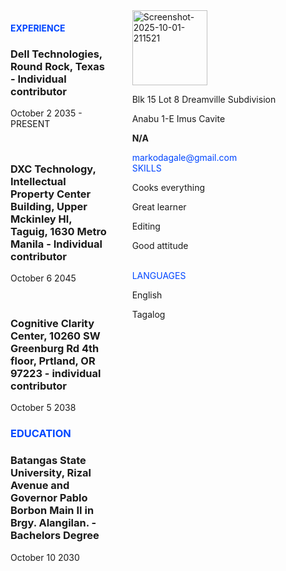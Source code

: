 <!DOCTYPE html>
<html lang="en">
  <head>
    <meta charset="UTF-8">
    <style>
    .second-section img{
  width: 120px;
  height: 120px;
}   
  </style>
  </head>
<body>
  <div style="display: flex;">
    <div class="first-section" style="flex: 1; margin-right: 20px;">
     <h4><strong> <span style="color: #0046FF;">EXPERIENCE</span></strong></h4>
      <h3><p><strong>Dell Technologies, Round Rock, Texas - Individual contributor</strong></p></h3>
      <p>October 2 2035 - PRESENT</p>
      <br>
      <h3><p><strong>DXC Technology, Intellectual Property Center Building, Upper Mckinley Hl, Taguig, 1630 Metro Manila - Individual contributor</strong></p></h3>
      <p>October 6 2045</p>
      <br>
      <h3><p><strong>Cognitive Clarity Center, 10260 SW Greenburg Rd 4th floor, Prtland, OR 97223 - individual contributor</strong></p></h3>
      <p>October 5 2038</p>
    <h3><strong> <span style="color: #0046FF;">EDUCATION</span></strong></h3>
      <h3><p><strong>Batangas State University, Rizal Avenue and Governor Pablo Borbon Main II in Brgy. Alangilan. - Bachelors Degree</strong></p></h3>
      <p>October 10 2030</p>
    </div>
    <div class="second-section" style="flex: 2; margin-left: 20px;">
     <a href="https://ibb.co/1Jp11zBs"><img src="https://i.ibb.co/gFXNN4Qv/Screenshot-2025-10-01-211521.png" alt="Screenshot-2025-10-01-211521"></a>
      <p>Blk 15 Lot 8 Dreamville
      Subdivision</p>
      <p>Anabu 1-E Imus Cavite</p>
      <p><strong>N/A</strong></p>
      <span style="color: #0046FF;">markodagale@gmail.com</span>
        <br>
      <span style="color: #0046FF;">SKILLS</span>
        <p>Cooks everything</p>
        <p>Great learner</p>
        <p>Editing</p>
        <p>Good attitude</p>
        <br>
      <span style="color: #0046FF;">LANGUAGES</span>
        <p>English</p>
        <p>Tagalog</p>
    </div>
  </div>
</body>
</body>
</html>
